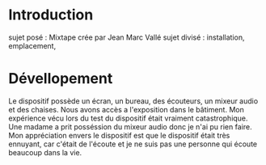 # Introduction

sujet posé : Mixtape crée par Jean Marc Vallé
sujet divisé : installation, emplacement, 

# Dévellopement

Le dispositif possède un écran, un bureau, des écouteurs, un mixeur audio et des chaises.
Nous avons accès a l'exposition dans le bâtiment.
Mon expérience vécu lors du test du dispositif était vraiment catastrophique. Une madame a prit posséssion du mixeur audio donc je n'ai pu rien faire.
Mon appréciation envers le dispositif est que le dispositif était très ennuyant, car c'était de l'écoute et je ne suis pas une personne qui écoute beaucoup dans la vie.
